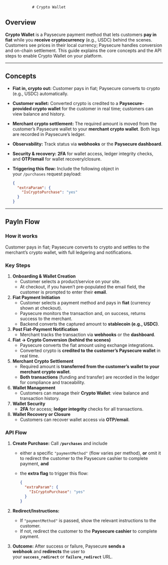                 # Crypto Wallet

## Overview

**Crypto Wallet** is a Paysecure payment method that lets customers **pay in fiat** while you **receive cryptocurrency** (e.g., USDC) behind the scenes. Customers see prices in their local currency; Paysecure handles conversion and on-chain settlement. This guide explains the core concepts and the API steps to enable Crypto Wallet on your platform.

---

## Concepts

- **Fiat in, crypto out:** Customer pays in fiat; Paysecure converts to crypto (e.g., USDC) automatically.
- **Customer wallet:** Converted crypto is credited to a **Paysecure-provided crypto wallet** for the customer in real time; customers can view balance and history.
- **Merchant crypto settlement:** The required amount is moved from the customer’s Paysecure wallet to your **merchant crypto wallet**. Both legs are recorded in Paysecure’s ledger.
- **Observability:** Track status via **webhooks** or the **Paysecure dashboard**.
- **Security & recovery:** **2FA** for wallet access, ledger integrity checks, and **OTP/email** for wallet recovery/closure.
- **Triggering this flow:** Include the following object in your `/purchases` request payload:
    
    ```json
    {
      "extraParam": {
        "IsCryptoPurchase": "yes"
      }
    }
    ```
    

---

## PayIn Flow

### How it works

Customer pays in fiat; Paysecure converts to crypto and settles to the merchant’s crypto wallet, with full ledgering and notifications.

### Key Steps

1. **Onboarding & Wallet Creation**
    - Customer selects a product/service on your site.
    - At checkout, if you haven’t pre-populated the email field, the customer is prompted to enter their **email**.
2. **Fiat Payment Initiation**
    - Customer selects a payment method and pays in **fiat** (currency shown at checkout).
    - Paysecure monitors the transaction and, on success, returns success to the merchant.
    - Backend converts the captured amount to **stablecoin (e.g., USDC)**.
3. **Post Fiat-Payment Notification**
    - Merchant tracks the transaction via **webhooks** or the **dashboard**.
4. **Fiat → Crypto Conversion (behind the scenes)**
    - Paysecure converts the fiat amount using exchange integrations.
    - Converted crypto is **credited to the customer’s Paysecure wallet** in real time.
5. **Merchant Crypto Settlement**
    - Required amount is **transferred from the customer’s wallet to your merchant crypto wallet**.
    - **Both transactions** (funding and transfer) are recorded in the ledger for compliance and traceability.
6. **Wallet Management**
    - Customers can manage their **Crypto Wallet**: view balance and transaction history.
7. **Wallet Security**
    - **2FA** for access; **ledger integrity** checks for all transactions.
8. **Wallet Recovery or Closure**
    - Customers can recover wallet access via **OTP/email**.

### **API Flow**

1. **Create Purchase:** Call **`/purchases`** and include
    - either a specific `"paymentMethod"` (flow varies per method), **or** omit it to redirect the customer to the Paysecure cashier to complete payment, **and**
    - the **extra flag** to trigger this flow:
        
        ```json
        {
          "extraParam": {
            "IsCryptoPurchase": "yes"
          }
        }
        ```
        
2. **Redirect/Instructions:**
    - If `"paymentMethod"` is passed, show the relevant instructions to the customer.
    - If not, redirect the customer to the **Paysecure cashier** to complete payment.
3. **Outcome:** After success or failure, Paysecure **sends a webhook** and **redirects** the user to your **`success_redirect`** or **`failure_redirect`** URL.